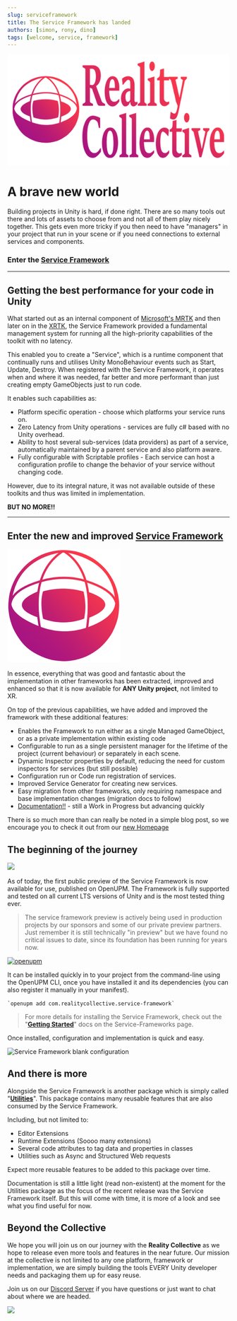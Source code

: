 ```yaml
---
slug: serviceframework
title: The Service Framework has landed
authors: [simon, rony, dino]
tags: [welcome, service, framework]
---
```


[![Reality Collective Logo](https://github.com/realitycollective/realitycollective.logo/raw/main/Branding/RealityCollectiveBanner_600x300.png)](https://realitycollective.io/)

# A brave new world

Building projects in Unity is hard, if done right.  There are so many tools out there and lots of assets to choose from and not all of them play nicely together.
This gets even more tricky if you then need to have "managers" in your project that run in your scene or if you need connections to external services and components.

### **Enter the [Service Framework](https://service-framework.realitycollective.io/)**

---

## Getting the best performance for your code in Unity

What started out as an internal component of [Microsoft's MRTK](https://github.com/microsoft/MixedRealityToolkit-Unity) and then later on in the [XRTK](https://github.com/XRTK/com.xrtk.core), the Service Framework provided a fundamental management system for running all the high-priority capabilities of the toolkit with no latency.

This enabled you to create a "Service", which is a runtime component that continually runs and utilises Unity MonoBehaviour events such as Start, Update, Destroy. When registered with the Service Framework, it operates when and where it was needed, far better and more performant than just creating empty GameObjects just to run code.

It enables such capabilities as:

* Platform specific operation - choose which platforms your service runs on.
* Zero Latency from Unity operations - services are fully c# based with no Unity overhead.
* Ability to host several sub-services (data providers) as part of a service, automatically maintained by a parent service and also platform aware.
* Fully configurable with Scriptable profiles - Each service can host a configuration profile to change the behavior of your service without changing code.

However, due to its integral nature, it was not available outside of these toolkits and thus was limited in implementation.

**BUT NO MORE!!**

---

## Enter the **new and improved** [Service Framework](https://service-framework.realitycollective.io/)

[![](https://github.com/realitycollective/realitycollective.logo/raw/main/Branding/RealityCollectiveLogo_256.png)](https://service-framework.realitycollective.io/)

In essence, everything that was good and fantastic about the implementation in other frameworks has been extracted, improved and enhanced so that it is now available for **ANY Unity project**, not limited to XR.

On top of the previous capabilities, we have added and improved the framework with these additional features:

* Enables the Framework to run either as a single Managed GameObject, or as a private implementation within existing code
* Configurable to run as a single persistent manager for the lifetime of the project (current behaviour) or separately in each scene.
* Dynamic Inspector properties by default, reducing the need for custom inspectors for services (but still possible)
* Configuration run or Code run registration of services.
* Improved Service Generator for creating new services.
* Easy migration from other frameworks, only requiring namespace and base implementation changes (migration docs to follow)
* [Documentation!!](https://service-framework.realitycollective.io/docs/get-started) - still a Work in Progress but advancing quickly

There is so much more than can really be noted in a simple blog post, so we encourage you to check it out from our [new Homepage](https://realitycollective.io/)

## The beginning of the journey

[![](https://media.giphy.com/media/1jl0Xuj9wEptDaNTjT/giphy.gif)](https://service-framework.realitycollective.io/)

As of today, the first public preview of the Service Framework is now available for use, published on OpenUPM.  The Framework is fully supported and tested on all current LTS versions of Unity and is the most tested thing ever.

> The service framework preview is actively being used in production projects by our sponsors and some of our private preview partners.  Just remember it is still technically "in preview" but we have found no critical issues to date, since its foundation has been running for years now.

[![openupm](https://img.shields.io/npm/v/com.realitycollective.service-framework?label=openupm&registry_uri=https://package.openupm.com)](https://openupm.com/packages/com.realitycollective.service-framework/)

It can be installed quickly in to your project from the command-line using the OpenUPM CLI, once you have installed it and its dependencies (you can also register it manually in your manifest).

```text
`openupm add com.realitycollective.service-framework`
```

> For more details for installing the Service Framework, check out the "[**Getting Started**](https://service-framework.realitycollective.io/docs/basics/getting_started#installing-the-service-framework)" docs on the Service-Frameworks page.

Once installed, configuration and implementation is quick and easy.

![Service Framework blank configuration](https://service-framework.realitycollective.io/assets/images/02_03_ServiceFrameworkEmptyConfiguraton-d138c705ad43f06c01f1881afe773fd7.png)

## And there is more

Alongside the Service Framework is another package which is simply called "[**Utilities**](https://github.com/realitycollective/com.realitycollective.utilities)".  This package contains many reusable features that are also consumed by the Service Framework.

Including, but not limited to:

* Editor Extensions
* Runtime Extensions (Soooo many extensions)
* Several code attributes to tag data and properties in classes
* Utilities such as Async and Structured Web requests

Expect more reusable features to be added to this package over time.

Documentation is still a little light (read non-existent) at the moment for the Utilities package as the focus of the recent release was the Service Framework itself.  But this will come with time, it is more of a look and see what you find useful for now.

## Beyond the Collective

We hope you will join us on our journey with the **Reality Collective** as we hope to release even more tools and features in the near future.
Our mission at the collective is not limited to any one platform, framework or implementation, we are simply building the tools EVERY Unity developer needs and packaging them up for easy reuse.

Join us on our [Discord Server](https://discord.gg/YjHAQD2XT8) if you have questions or just want to chat about where we are headed.

[![](https://media.giphy.com/media/JUMagNHzWMeAkx9pyV/giphy.gif)](https://discord.gg/YjHAQD2XT8)